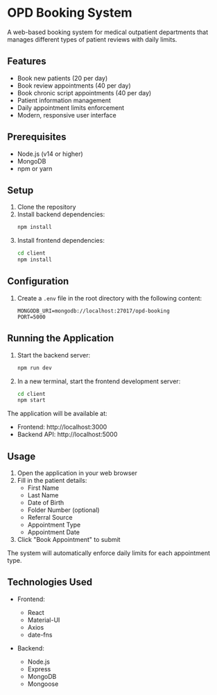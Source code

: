 # OPD Booking System

A web-based booking system for medical outpatient departments that manages different types of patient reviews with daily limits.

## Features

- Book new patients (20 per day)
- Book review appointments (40 per day)
- Book chronic script appointments (40 per day)
- Patient information management
- Daily appointment limits enforcement
- Modern, responsive user interface

## Prerequisites

- Node.js (v14 or higher)
- MongoDB
- npm or yarn

## Setup

1. Clone the repository
2. Install backend dependencies:
   ```bash
   npm install
   ```
3. Install frontend dependencies:
   ```bash
   cd client
   npm install
   ```

## Configuration

1. Create a `.env` file in the root directory with the following content:
   ```
   MONGODB_URI=mongodb://localhost:27017/opd-booking
   PORT=5000
   ```

## Running the Application

1. Start the backend server:
   ```bash
   npm run dev
   ```

2. In a new terminal, start the frontend development server:
   ```bash
   cd client
   npm start
   ```

The application will be available at:
- Frontend: http://localhost:3000
- Backend API: http://localhost:5000

## Usage

1. Open the application in your web browser
2. Fill in the patient details:
   - First Name
   - Last Name
   - Date of Birth
   - Folder Number (optional)
   - Referral Source
   - Appointment Type
   - Appointment Date
3. Click "Book Appointment" to submit

The system will automatically enforce daily limits for each appointment type.

## Technologies Used

- Frontend:
  - React
  - Material-UI
  - Axios
  - date-fns

- Backend:
  - Node.js
  - Express
  - MongoDB
  - Mongoose 
